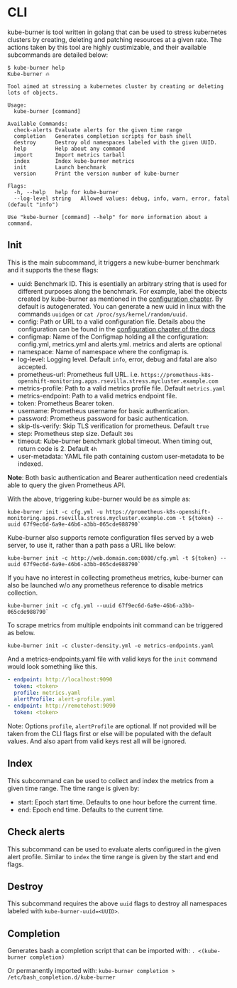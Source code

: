# CLI

kube-burner is tool written in golang that can be used to stress kubernetes clusters by creating, deleting and patching resources at a
given rate. The actions taken by this tool are highly custimizable, and their available subcommands are detailed below:

```console
$ kube-burner help
Kube-burner 🔥

Tool aimed at stressing a kubernetes cluster by creating or deleting lots of objects.

Usage:
  kube-burner [command]

Available Commands:
  check-alerts Evaluate alerts for the given time range
  completion   Generates completion scripts for bash shell
  destroy      Destroy old namespaces labeled with the given UUID.
  help         Help about any command
  import       Import metrics tarball
  index        Index kube-burner metrics
  init         Launch benchmark
  version      Print the version number of kube-burner

Flags:
  -h, --help   help for kube-burner
  --log-level string   Allowed values: debug, info, warn, error, fatal (default "info")

Use "kube-burner [command] --help" for more information about a command.
```

## Init

This is the main subcommand, it triggers a new kube-burner benchmark and it supports the these flags:

- uuid: Benchmark ID. This is esentially an arbitrary string that is used for different purposes along the benchmark. For example, label the objects created by kube-burner as mentioned in the [configuration chapter](/kube-burner/configuration/#default-labels). By default is autogenerated. You can generate a new uuid in linux with the commands `uuidgen` or `cat /proc/sys/kernel/random/uuid`.
- config: Path or URL to a valid configuration file. Details abou the configuration can be found in the [configuration chapter of the docs](/kube-burner/configuration/)
- configmap: Name of the Configmap holding all the configuration: config.yml, metrics.yml and alerts.yml. metrics and alerts are optional
- namespace: Name of namespace where the configmap is.
- log-level: Logging level. Default `info`, error, debug and fatal are also accepted.
- prometheus-url: Prometheus full URL. i.e. `https://prometheus-k8s-openshift-monitoring.apps.rsevilla.stress.mycluster.example.com`
- metrics-profile: Path to a valid metrics profile file. Default `metrics.yaml`
- metrics-endpoint: Path to a valid metrics endpoint file.
- token: Prometheus Bearer token.
- username: Prometheus username for basic authentication.
- password: Prometheus password for basic authentication.
- skip-tls-verify: Skip TLS verification for prometheus. Default `true`
- step: Prometheus step size. Default `30s`
- timeout: Kube-burner benchmark global timeout. When timing out, return code is 2. Default `4h`
- user-metadata: YAML file path containing custom user-metadata to be indexed.

**Note**: Both basic authentication and Bearer authentication need credentials able to query the given Prometheus API.

With the above, triggering kube-burner would be as simple as:

```console
kube-burner init -c cfg.yml -u https://prometheus-k8s-openshift-monitoring.apps.rsevilla.stress.mycluster.example.com -t ${token} --uuid 67f9ec6d-6a9e-46b6-a3bb-065cde988790`
```

Kube-burner also supports remote configuration files served by a web server, to use it, rather than a path pass a URL like below:

```console
kube-burner init -c http://web.domain.com:8080/cfg.yml -t ${token} --uuid 67f9ec6d-6a9e-46b6-a3bb-065cde988790`
```

If you have no interest in collecting prometheus metrics, kube-burner can also be launched w/o any prometheus reference to disable metrics collection.

```console
kube-burner init -c cfg.yml --uuid 67f9ec6d-6a9e-46b6-a3bb-065cde988790`
```

To scrape metrics from multiple endpoints init command can be triggered as below.

```console
kube-burner init -c cluster-density.yml -e metrics-endpoints.yaml
```

And a metrics-endpoints.yaml file with valid keys for the `init` command would look something like this.

```yaml
- endpoint: http://localhost:9090
  token: <token>
  profile: metrics.yaml
  alertProfile: alert-profile.yaml
- endpoint: http://remotehost:9090
  token: <token>
```

Note: Options `profile`, `alertProfile` are optional. If not provided will be taken from the CLI flags first or else will be populated with the default values. And also apart from valid keys rest all will be ignored.

## Index

This subcommand can be used to collect and index the metrics from a given time range. The time range is given by:

- start: Epoch start time. Defaults to one hour before the current time.
- end: Epoch end time. Defaults to the current time.

## Check alerts

This subcommand can be used to evaluate alerts configured in the given alert profile. Similar to `index` the time range is given by the start and end flags.

## Destroy

This subcommand requires the above `uuid` flags to destroy all namespaces labeled with `kube-burner-uuid=<UUID>`.

## Completion

Generates bash a completion script that can be imported with:
`. <(kube-burner completion)`

Or permanently imported with:
`kube-burner completion > /etc/bash_completion.d/kube-burner`
